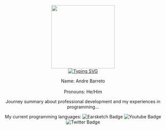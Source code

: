 <div id="header" align="center">
  <img src="https://i.imgur.com/DQtEKwl.png" width="200"/>
</div>

<div id="intro" align="center">
<a href="https://git.io/typing-svg"><img src="https://readme-typing-svg.demolab.com?font=Fira+Code&pause=1000&random=false&width=500&lines=Hello!+%F0%9F%91%8B+Allow+me+to+introduce+myself!" alt="Typing SVG" /></a>

<p>
  Name: Andre Barreto <br></br>
  Pronouns: He/Him

  Journey summary about professional development and my experiences in programming...
</p>

<div id="badges">
  My current programming languages:
  <img src="https://img.shields.io/badge/EarSketch-purple?style=for-the-badge&logo=data%3Aimage%2Fsvg%2Bxml%3Bbase64%iVBORw0KGgoAAAANSUhEUgAAAGQAAAAyCAYAAACqNX6%2BAAAGtUlEQVR42u2be0xTVxjAi4gPoE%2FaQnn0XaC0tFAo5VFayqMKyKsI4uRNNXMRsiVLbJf5SNDh5nvJNjI3NjXbH44sUxIyHLiNuChmmWEZmRETt5htaha3xSjGB%2Bw7zT1Y94c8JHJPd7%2BkIV%2B499zvO79zvvOd79zLYjHCCCM0kjZ3myDVlLI7OkbyuynNZKCjjWqNep9UJv0%2Bx5qz%2FujRj4MDEsSJz04EAQAPX8CbCA1bOYV%2BSbqkLjraKomO%2BgXbKJFEXS1yFuUEFAyPZ2uIQiHvm3YyOuqqc1VR5clTJ2k5%2Brbv2MZPSzft5PF595C9bE74I6PR4A4YIEqV4hMMQ61Rnerc1bmcBLsrKivUkVHim8jucHbYZIbFXEo8jOycbFtYeKgPBqwbFw4cPLCUJPtLSkvUXB7HN1MihIIbHq9nBdFAIDyNUCNsKj%2FfoSPRB41G%2FQae4dqkxM3EwihyFsYiEMgRcaToHKl%2BuKpdQvDjIfJDJBb%2BSCyQ%2BARNvd%2Fa0UHyTBeKIi7itaSjo51DpBNx0thuDESfrMskGUhsXMwH2BdjisFM6KgSfomdKF1TIluodt%2FrfpfT09MT9lw3i2qVB%2Fsik0vJzLZiYqPPYyeysjMFC9FmWXlZJGQ7dyGW39r80ovs5%2BULpL9u7IvNlusmHkiONXtBgOj1Ogtu05xh1iwGkFyb9f8LpKKyPEoqi%2FvWYEz2MkBoAIQv4Pk6AjrkAQNkEYDUrV8XDrv7xsqqCt%2F1cK%2Bbqn9NMUAWAYhSpThKVVkHGCALLCKxaBrI9u3b%2BLOE2I%2Buh1B1nk5AErUJrY%2F3VHoygQgi%2BL9SnXtnDrOKlkDiEzQ2%2FFxIMt4iDkb1WleMXx1rmHQgTc2NXDYn3FfPiowUjxIHRKlS9uCOS0sz1ZIOBAnMDF%2FlAR0nwJroIALE2NhYUIbF%2FCo%2BA4HFcKy3t3dJIABx5Oclwix5gJ4N4fivqqpKE21B5DnsblNa6v7YuJgruMMgVN1YW1Mtfdp9jY0N4jxHXllX1xtL5wukvKJMs2q1sxC3uXGTW2jPs5d17uoMQbrX61kOz6hobWvhIf3y5ctB%2BQX5zipXpRzfU7qmNGN18aq0mfy0ZGY0cbjsR%2Bj58HcSssKvLZYMb1n5mtW0AhIhFEzhjkKzI9mgP97S0syb6T6xWPQDdfDjmQ%2BQa9euBcO1t5Gekmp0UCnqOaRr4tU7ka5SKw9Rs9WXSoNtFdTZxp9ILy4plqOyOoz%2BSehwyUw2A%2Fx0uUL%2BM7YD%2FWAg9tMKiFAUMeVvYGRU5B8wawpnuk%2BhlH8KHTqZakqpRDp06is8PhcB2of0zCxLFvz%2FgVwh%2BwbptetqhDDz%2FgZA19s72kOp2P4TDIh7ENcTqN39ONVJR5AObfVTdp2nrndTYWeKSkC4AOsWLNY3G5san1qw3H9gf5AxxbCby%2BPc9%2FdXJpfSC8ix48cEDY31BghbndChd6m3NR6mm9NnLFUPDg4%2B0QmnT5%2FmPKkPhI2PjwdhfWhoaNnw8HAI1kdHR4MHBgZW%2BpVb5gTEZ8PQ4LIzZ86EzGLj%2BhGGEB0juWK15mzweLcq%2Bvr62LRdT2pqa7QA5Q4Vev6pb6gPf57Pnw%2BQ2Uhauqkcw4iTxp7du3cvOS88wM52MzYeYrknEIBAqByjZv79kpJiCYsk2bJlSyibw%2FaliLC%2BjNEJCKxbrdRrPY9m2yZkYdLH2aP4KyJLJ%2BDwJeQALIAPR0ZGgukCBEKqCJKEYZ1et3MOpZMSDEShVLxOJBDIhKaLiy9sWC%2BgC5D5CACcrvZCaswc4c6tbKPoRXU0SKHbFgoIc2L4DDJ8dnjJ4bcPRWOdAbLIQP4rDBAGCAOEATK7LOs77ESyQU80EEjh%2FbIsSxOpQE5hJ4qchQkkA1FrVJ3YF5Va6SQSiEwunf6uIlGb6CQZCAyuz7EvmVkWLZFAknRaJ3YCNlYHF8sOGN2HqQOzgWcIWb%2BhNnh87kRPz4dLiQTS0toc6v85WPf73SGLYYf3Nc%2BK%2FAJH1cZNG%2Fnzud%2BeZ8%2F2%2B2C1n0WySGVxR%2Fy%2BEWknzX50DhMdIxmZfmEj3UT2J9KuapcIn41wuOwJqzXHSJL9Wm3iNr8zkCFWIAgsgrXovJo6sJqw59mq6G7znjf3LNfpk97Bb8%2BIxMKbtetqxKxAkdxc61p8tIuchAzsQmFRQQFNB5AXAFz3O6q9VFdXF8sKNGloqJcqVYov8GzRxGtepqOdIrHoIpWI3DamGHZ07elaxgpkaW1rlZszzLtqaukZAmz2XJfNltsMYSuMxQgjjNBI%2FgUjK%2FiNZjagBQAAAABJRU5ErkJggg%3D%3D)" alt="Earsketch Badge"/>
  <img src="https://img.shields.io/badge/YouTube-red?style=for-the-badge&logo=youtube&logoColor=white" alt="Youtube Badge"/>
  <img src="https://img.shields.io/badge/Twitter-blue?style=for-the-badge&logo=twitter&logoColor=white" alt="Twitter Badge"/>
</div>
</div>

<!--
**andrebarretocubed/andrebarretocubed** is a ✨ _special_ ✨ repository because its `README.md` (this file) appears on your GitHub profile.

Here are some ideas to get you started:

- 🔭 I’m currently working on ...
- 🌱 I’m currently learning ...
- 👯 I’m looking to collaborate on ...
- 🤔 I’m looking for help with ...
- 💬 Ask me about ...
- 📫 How to reach me: ...
- 😄 Pronouns: ...
- ⚡ Fun fact: ...
-->


